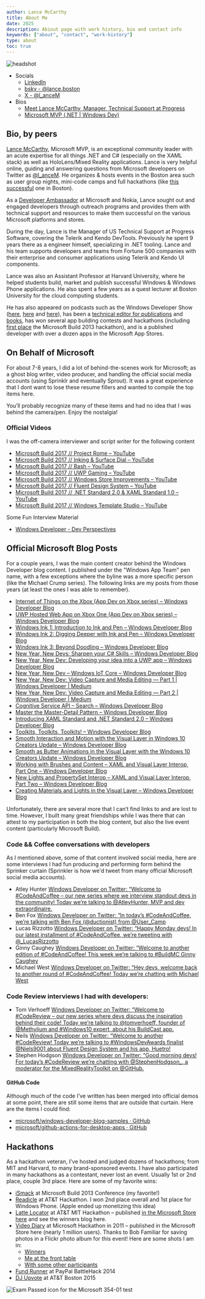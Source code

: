 ```yaml
---
author: Lance McCarthy
title: About Me
date: 2025
description: Abiout page with work history, bio and contact info
keywords: ["about", "contact", "work-history"]
type: about
toc: true
---
```


![headshot](../../lance_mccarthy-transparent-925-300x300.png)

- Socials
  - [LinkedIn](http://www.linkedin.com/in/dvlup)
  - [bsky - @lance.boston](https://bsky.app/profile/lance.boston)
  - [X - @l_anceM](https://x.com/l_anceM)
- Bios
  - [Meet Lance McCarthy, Manager, Technical Support at Progress](https://www.progress.com/blogs/meet-lance-mccarthy-technical-support)
  - [Microsoft MVP (.NET | Windows Dev)](https://mvp.microsoft.com/en-us/mvp/Lance%20%20McCarthy-5000553)

## Bio, by peers

[Lance McCarthy](http://www.linkedin.com/in/dvluper/), Microsoft MVP, is an exceptional community leader with an acute expertise for all things .NET and C# (especially on the XAML stack) as well as HoloLens/Mixed Reality applications. Lance is very helpful online, guiding and answering questions from Microsoft developers on Twitter as [@l_anceM](http://x.com/l_anceM). He organizes & hosts events in the Boston area such as user group nights, mini-code camps and full hackathons (like [this successful](http://blogs.telerik.com/windowsphoneteam/posts/13-05-09/see-what-happened-at-the-windows-phone-boston-hackathon) one in Boston).

As a [Developer Ambassador](http://blog.dvlup.com/2013/04/23/get-to-know-guitar-playing-airplane-flying-telerik-ninjanokia-ambassador-lance-mccarthy/) at Microsoft and Nokia, Lance sought out and engaged developers through outreach programs and provides them with technical support and resources to make them successful on the various Microsoft platforms and stores.

During the day, Lance is the Manager of US Technical Support at Progress Software, covering the Telerik and Kendo DevTools. Previously he spent 9 years there as a engineer himself, specializing in .NET tooling. Lance and his team supports developers and teams from Fortune 500 companies with their enterprise and consumer applications using Telerik and Kendo UI components.

Lance was also an Assistant Professor at Harvard University, where he helped students build, market and publish successful Windows & Windows Phone applications. He also spent a few years as a quest lecturer at Boston University for the cloud computing students.

He has also appeared on podcasts such as the Windows Developer Show ([here](http://windowsdevelopershow.com/2013/04/episode-113-app-kitchen/), [here](http://windowsdevelopershow.com/2014/01/episode-144-leisure-suit-lance/) and [here](http://windowsdevelopershow.com/2014/11/episode-167-mvp-summit/)), has been a [technical editor for publications](http://msdn.microsoft.com/en-us/magazine/dn451441.aspx) and [books](https://www.packtpub.com/netduino-home-automation-projects-for-lazy-boys/book), has won several app building contests and hackathons (including [first place](http://channel9.msdn.com/Events/Build/2013/9-014) the Microsoft Build 2013 hackathon), and is a published developer with over a dozen apps in the Microsoft App Stores.

## On Behalf of Microsoft

For about 7-8 years, I did a lot of behind-the-scenes work for Microsoft; as a ghost blog writer, video producer, and handling the official social media accounts (using Sprinklr and eventually Sprout). It was a great experience that I dont want to lose these resume fillers and wanted to compile the top items here.

You’ll probably recognize many of these items and had no idea that I was behind the camera/pen. Enjoy the nostalgia!

### Official Videos

I was the off-camera interviewer and script writer for the following content

- [Microsoft Build 2017 // Project Rome – YouTube](https://www.youtube.com/watch?v=Ewp9SznBbg4)
- [Microsoft Build 2017 // Inking & Surface Dial – YouTube](https://www.youtube.com/watch?v=Iell4ISUhIk)
- [Microsoft Build 2017 // Bash – YouTube](https://www.youtube.com/watch?v=PE8Jx_aUtKo)
- [Microsoft Build 2017 // UWP Gaming – YouTube](https://www.youtube.com/watch?v=1_6NZI_xJfg)
- [Microsoft Build 2017 // Windows Store Improvements – YouTube](https://www.youtube.com/watch?v=4DSCG3EOihw)
- [Microsoft Build 2017 // Fluent Design System – YouTube](https://www.youtube.com/watch?v=U_r0ano2AuQ)
- [Microsoft Build 2017 // .NET Standard 2.0 & XAML Standard 1.0 – YouTube](https://www.youtube.com/watch?v=kDS5i74Zdi8)
- [Microsoft Build 2017 // Windows Template Studio – YouTube](https://www.youtube.com/watch?v=I5ol91xZ1T0)

Some Fun Interview Material

- [Windows Developer - Dev Perspectives](https://twitter.com/windowsdev/status/1385635877829980161)

## Official Microsoft Blog Posts

For a couple years, I was the main content creator behind the Windows Developer blog content. I published under the "Windows App Team" pen name, with a few exceptions where the byline was a more specific person (like the Michael Crump series). The following links are my posts from those years (at least the ones I was able to remember).

- [Internet of Things on the Xbox (App Dev on Xbox series) – Windows Developer Blog](https://blogs.windows.com/windowsdeveloper/2016/10/13/internet-of-things-on-the-xbox-app-dev-on-xbox-series/#tCpwPkQVWpGU9xqv.97)
- [UWP Hosted Web App on Xbox One (App Dev on Xbox series) – Windows Developer Blog](https://blogs.windows.com/windowsdeveloper/2016/09/30/uwp-hosted-web-app-on-xbox-one-app-dev-on-xbox-series/)
- [Windows Ink 1: Introduction to Ink and Pen – Windows Developer Blog](https://blogs.windows.com/windowsdeveloper/2016/11/21/windows-ink-1-introduction-to-ink-and-pen/#rRE0fZujMKJVwzWm.97)
- [Windows Ink 2: Digging Deeper with Ink and Pen – Windows Developer Blog](https://blogs.windows.com/windowsdeveloper/2016/11/22/windows-ink-2-digging-deeper-with-ink-and-pen/#I6KrGmRsoUGi5jy5.97)
- [Windows Ink 3: Beyond Doodling – Windows Developer Blog](https://blogs.windows.com/windowsdeveloper/2016/11/23/windows-ink-3-beyond-doodling/#swErckeLAIJZtmff.97)
- [New Year, New Devs: Sharpen your C# Skills – Windows Developer Blog](https://blogs.windows.com/windowsdeveloper/2017/01/13/new-year-new-devs-sharpen-c-skills/#X66QTuSrGqd4JWev.97)
- [New Year, New Dev: Developing your idea into a UWP app – Windows Developer Blog](https://blogs.windows.com/windowsdeveloper/2017/01/18/new-year-new-dev-developing-idea-uwp-app/#VFEcgvzzUjlGHzFA.97)
- [New Year, New Dev – Windows IoT Core – Windows Developer Blog](https://blogs.windows.com/windowsdeveloper/2017/03/22/new-year-new-dev-windows-iot-core/#RRv8eSv97ZetjEPw.97)
- [New Year, New Dev: Video Capture and Media Editing — Part 1 | Windows Developer | Medium](https://medium.com/windows-developer/new-year-new-dev-video-capture-and-media-editing-part-1-8834e37894d7)
- [New Year, New Dev: Video Capture and Media Editing — Part 2 | Windows Developer | Medium](https://medium.com/windows-developer/video-capture-and-media-editing-part-2-1fd2228243d8)
- [Cognitive Service API – Search – Windows Developer Blog](https://blogs.windows.com/windowsdeveloper/2017/02/17/cognitive-service-api-search/#eOXoQvGL725jZdDc.97)
- [Master the Master-Detail Pattern – Windows Developer Blog](https://blogs.windows.com/windowsdeveloper/2017/05/01/master-master-detail-pattern/#ZePPVjMvLX6zaUmE.97)
- [Introducing XAML Standard and .NET Standard 2.0 – Windows Developer Blog](https://blogs.windows.com/windowsdeveloper/2017/05/19/introducing-xaml-standard-net-standard-2-0/)
- [Toolkits, Toolkits, Toolkits! – Windows Developer Blog](https://blogs.windows.com/windowsdeveloper/2017/06/02/toolkits-toolkits-toolkits/#jKAswEduJJ8MvTc8.97)
- [Smooth Interaction and Motion with the Visual Layer in Windows 10 Creators Update – Windows Developer Blog](https://blogs.windows.com/windowsdeveloper/2017/06/27/smooth-interaction-motion-visual-layer-windows-10-creators-update/)
- [Smooth as Butter Animations in the Visual Layer with the Windows 10 Creators Update – Windows Developer Blog](https://blogs.windows.com/windowsdeveloper/2017/06/23/smooth-butter-animations-visual-layer-windows-10-creators-update/#WI2sDL0ug2WZBkTv.97)
- [Working with Brushes and Content – XAML and Visual Layer Interop, Part One – Windows Developer Blog](https://blogs.windows.com/windowsdeveloper/2017/07/18/working-brushes-content-xaml-visual-layer-interop-part-one/#v62aboAcokXz4kpI.97)
- [New Lights and PropertySet Interop – XAML and Visual Layer Interop, Part Two – Windows Developer Blog](https://blogs.windows.com/windowsdeveloper/2017/07/19/new-lights-propertyset-interop-xaml-visual-layer-interop-part-two/#zfvt45qeSLv3YDqM.97)
- [Creating Materials and Lights in the Visual Layer – Windows Developer Blog](https://blogs.windows.com/windowsdeveloper/2017/08/04/creating-materials-lights-visual-layer/#fImfIkyWxEsDaWhf.97)

Unfortunately, there are several more that I can’t find links to and are lost to time. However, I built many great friendships while I was there that can attest to my participation in both the blog content, but also the live event content (particularly Microsoft Build).

### Code && Coffee conversations with developers

As I mentioned above, some of that content involved social media, here are some interviews I had fun producing and performing form behind the Sprinker curtain (Sprinkler is how we'd tweet from many official Microsoft social media accounts).

- Atley Hunter [Windows Developer on Twitter: “Welcome to #CodeAndCoffee – our new series where we interview standout devs in the community! Today we’re talking to @AtleyHunter, MVP and dev extraordinaire.](https://twitter.com/windowsdev/status/984839303757901825)
- Ben Fox [Windows Developer on Twitter: “In today’s #CodeAndCoffee, we’re talking with Ben Fox (@ductionist) from @User_Camp](https://twitter.com/windowsdev/status/987367792318939136)
- Lucas Rizzotto [Windows Developer on Twitter: “Happy Monday devs! In our latest installment of #CodeAndCoffee, we’re tweeting with @_LucasRizzotto](https://twitter.com/windowsdev/status/998601817545166850)
- Ginny Caughey [Windows Developer on Twitter: “Welcome to another edition of #CodeAndCoffee! This week we’re talking to #BuildMC Ginny Caughey](https://twitter.com/windowsdev/status/1005125157852098560)
- Michael West [Windows Developer on Twitter: “Hey devs, welcome back to another round of #CodeAndCoffee! Today we’re chatting with Michael West](https://twitter.com/windowsdev/status/1010198226467721217)

### Code Review interviews I had with developers:

- Tom Verhoeff [Windows Developer on Twitter: “Welcome to #CodeReview – our new series where devs discuss the inspiration behind their code! Today we’re talking to @tomverhoeff, founder of @Methylium and #Windows10 expert, about his BuildCast app.]()
- Neils [Windows Developer on Twitter: “Welcome to another #CodeReview! Today we’re talking to #WindowsDevAwards finalist @Niels9001 about Fluent Design System and his app, Huetro!]()
- Stephen Hodgson [Windows Developer on Twitter: “Good morning devs! For today’s #CodeReview we’re chatting with @StephenHodgson_, a moderator for the MixedRealityToolkit on @GitHub.]()

#### GitHub Code

Although much of the code I’ve written has been merged into official demos at some point, there are still some items that are outside that curtain. Here are the items I could find:

- [microsoft/windows-developer-blog-samples · GitHub](https://github.com/microsoft/windows-developer-blog-samples)
- [microsoft/github-actions-for-desktop-apps · GitHub](https://github.com/microsoft/github-actions-for-desktop-apps)

## Hackathons

As a hackathon veteran, I've hosted and judged dozens of hackathons; from MIT and Harvard, to many brand-sponsored events. I have also participated in many hackathons as a contestant, never lost an event. Usually 1st or 2nd place, couple 3rd place. Here are some of my favorite wins:

- [iSmack](https://blogs.windows.com/devices/2013/07/05/ismack-wins-build-hackathon-for-best-windows-phone-app/) at Microsoft Build 2013 Conference (my favorite!)
- [Readicle](http://web.archive.org/web/20211020094143/https://developer.att.com/blog/at-amp-t-mobile-app-hackathon-boston-recap) at AT&T Hackathon. I won 2nd place overall and 1st place for Windows Phone. (Apple ended up monetizing this idea)
- [Latte Locator](http://web.archive.org/web/20220117074724/https://developer.att.com/blog/category/hackathon/at-amp-t-mobile-app-hackathon-boston) at AT&T MIT Hackathon – published [in the Microsoft Store here](http://www.windowsphone.com/en-us/store/app/latte-locator/184a19d5-af23-488d-bce3-6dc0a9b3f17e) and see the winners blog here.
- [Video Diary]() at Microsoft Hackathon in 2011 – published in the Microsoft Store here (nearly 1 million users). Thanks to Bob Familiar for saving photos in a Flickr photo album for this event! Here are some shots I am in:
  - [Winners](https://www.flickr.com/photos/bobfamiliar/6251152572)
  - [Me at the front table](https://flic.kr/p/awnTsU)
  - [With some other participants](https://flic.kr/p/awnXZb)
- [Fund Runner](http://web.archive.org/web/20150907073058/https://2014.battlehack.org/boston) at PayPal BattleHack 2014
- [DJ Upvote](https://www.youtube.com/watch?v=Qc3TSmKOFqg) at AT&T Boston 2015

![Exam Passed icon for the Microsoft 354-01 test](../../Exam_354-01-300x300.png)
